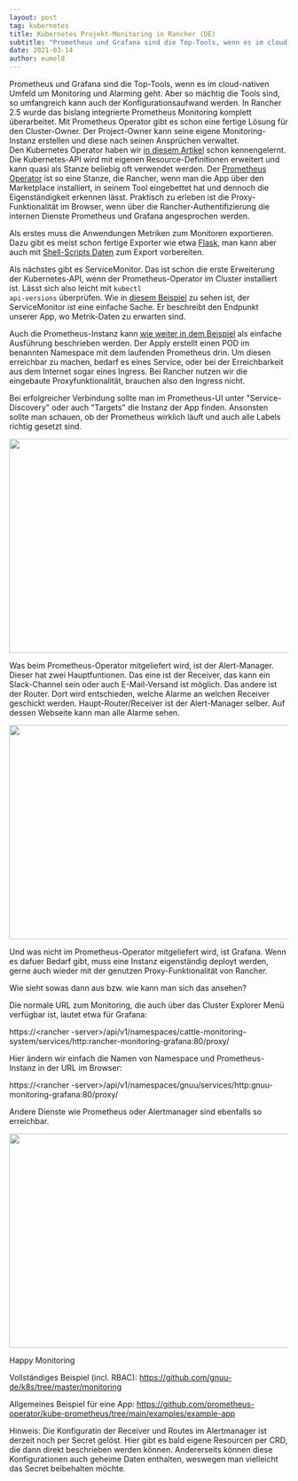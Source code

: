 ```yaml
---
layout: post
tag: kubernetes
title: Kubernetes Projekt-Monitoring in Rancher (DE)
subtitle: "Prometheus und Grafana sind die Top-Tools, wenn es im cloud-nativen Umfeld um Monitoring und Alarming geht. Aber so mächtig die Tools sind, so umfangreich kann auch der Konfigurationsaufwand werden. In Rancher 2.5 wurde das bislang integrierte&hellip;"
date: 2021-03-14
author: eumel8
---
```


Prometheus und Grafana sind die Top-Tools, wenn es im cloud-nativen Umfeld um Monitoring und Alarming geht. Aber so mächtig die Tools sind, so umfangreich kann auch der Konfigurationsaufwand werden. In Rancher 2.5 wurde das bislang integrierte Prometheus Monitoring komplett überarbeitet. Mit Prometheus Operator gibt es schon eine fertige Lösung für den Cluster-Owner. Der Project-Owner kann seine eigene Monitoring-Instanz erstellen und diese nach seinen Ansprüchen verwaltet.
<br/>
Den Kubernetes Operator haben wir <a href="https://blog.eumelnet.de/blogs/blog8.php/schwarzer-guertel-dan-5-kubernetes-operator">in diesem Artikel</a> schon kennengelernt. Die Kubernetes-API wird mit eigenen Resource-Definitionen erweitert und kann quasi als Stanze beliebig oft verwendet werden. Der <a href="https://github.com/prometheus-operator">Prometheus Operator</a> ist so eine Stanze, die Rancher, wenn man die App über den Marketplace installiert, in seinem Tool eingebettet hat und dennoch die Eigenständigkeit erkennen lässt. Praktisch zu erleben ist die Proxy-Funktionalität im Browser, wenn über die Rancher-Authentifizierung die internen Dienste Prometheus und Grafana angesprochen werden. 

Als erstes muss die Anwendungen Metriken zum Monitoren exportieren. Dazu gibt es meist schon fertige Exporter wie etwa <a href="https://pypi.org/project/prometheus-flask-exporter/">Flask</a>, man kann aber auch mit <a href="https://github.com/prometheus-community/node-exporter-textfile-collector-scripts/blob/master/md_info_detail.sh">Shell-Scripts Daten</a> zum Export vorbereiten.

Als nächstes gibt es ServiceMonitor. Das ist schon die erste Erweiterung der Kubernetes-API, wenn der Prometheus-Operator im Cluster installiert ist. Lässt sich also leicht mit <code>kubectl api-versions</code> überprüfen. Wie in <a href="https://github.com/prometheus-operator/kube-prometheus/blob/main/examples/example-app/servicemonitor-frontend.yaml">diesem Beispiel</a> zu sehen ist, der ServiceMonitor ist eine einfache Sache. Er beschreibt den Endpunkt unserer App, wo Metrik-Daten zu erwarten sind.

Auch die Prometheus-Instanz kann <a href="https://github.com/prometheus-operator/kube-prometheus/blob/main/examples/example-app/prometheus-frontend.yaml">wie weiter in dem Beispiel</a> als einfache Ausführung beschrieben werden. Der Apply erstellt einen POD im benannten Namespace mit dem laufenden Prometheus drin. Um diesen erreichbar zu machen, bedarf es eines Service, oder bei der Erreichbarkeit aus dem Internet sogar eines Ingress. Bei Rancher nutzen wir die eingebaute Proxyfunktionalität, brauchen also den Ingress nicht.

Bei erfolgreicher Verbindung sollte man im Prometheus-UI unter "Service-Discovery" oder auch "Targets" die Instanz der App finden. Ansonsten sollte man schauen, ob der Prometheus wirklich läuft und auch alle Labels richtig gesetzt sind.

<img src="/blog/media/quick-uploads/kubernetes-projekt-monitoring-in-rancher/2021-03-15_3_.png" width="585" height="386"/>

Was beim Prometheus-Operator mitgeliefert wird, ist der Alert-Manager. Dieser hat zwei Hauptfuntionen. Das eine ist der Receiver, das kann ein Slack-Channel sein oder auch E-Mail-Versand ist möglich. Das andere ist der Router. Dort wird entschieden, welche Alarme an welchen Receiver geschickt werden. Haupt-Router/Receiver ist der Alert-Manager selber. Auf dessen Webseite kann man alle Alarme sehen.

<img src="/blog/media/quick-uploads/kubernetes-projekt-monitoring-in-rancher/rancheralert.png" width="585" height="386"/>

Und was nicht im Prometheus-Operator mitgeliefert wird, ist Grafana. Wenn es dafuer Bedarf gibt, muss eine Instanz eigenständig deployt werden, gerne auch wieder mit der genutzen Proxy-Funktionalität von Rancher.

Wie sieht sowas dann aus bzw. wie kann man sich das ansehen?

Die normale URL zum Monitoring, die auch über das Cluster Explorer Menü verfügbar ist, lautet etwa für Grafana:

https://<rancher -server>/api/v1/namespaces/cattle-monitoring-system/services/http:rancher-monitoring-grafana:80/proxy/

Hier ändern wir einfach die Namen von Namespace und Prometheus-Instanz in der URL im Browser:

https://<rancher -server>/api/v1/namespaces/gnuu/services/http:gnuu-monitoring-grafana:80/proxy/

Andere Dienste wie Prometheus oder Alertmanager sind ebenfalls so erreichbar.

<img src="/blog/media/quick-uploads/kubernetes-projekt-monitoring-in-rancher/2021-03-15_2_.png" width="585" height="386"/>

Happy Monitoring

Vollständiges Beispiel (incl. RBAC): https://github.com/gnuu-de/k8s/tree/master/monitoring

Allgemeines Beispiel für eine App: https://github.com/prometheus-operator/kube-prometheus/tree/main/examples/example-app

Hinweis: Die Konfiguratin der Receiver und Routes im Alertmanager ist derzeit noch per Secret gelöst. Hier gibt es bald eigene Resourcen per CRD, die dann direkt beschrieben werden können. Andererseits können diese Konfigurationen auch geheime Daten enthalten, weswegen man vielleicht das Secret beibehalten möchte.</rancher></rancher>
